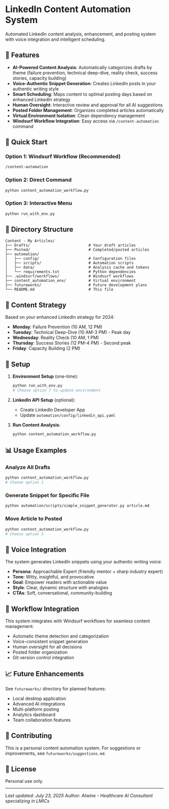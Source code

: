 # LinkedIn Content Automation System

Automated LinkedIn content analysis, enhancement, and posting system with voice integration and intelligent scheduling.

## 🎯 Features

- **AI-Powered Content Analysis**: Automatically categorizes drafts by theme (failure prevention, technical deep-dive, reality check, success stories, capacity building)
- **Voice-Authentic Snippet Generation**: Creates LinkedIn posts in your authentic writing style
- **Smart Scheduling**: Maps content to optimal posting days based on enhanced LinkedIn strategy
- **Human Oversight**: Interactive review and approval for all AI suggestions
- **Posted Folder Management**: Organizes completed articles automatically
- **Virtual Environment Isolation**: Clean dependency management
- **Windsurf Workflow Integration**: Easy access via `/content-automation` command

## 🚀 Quick Start

### Option 1: Windsurf Workflow (Recommended)
```bash
/content-automation
```

### Option 2: Direct Command
```bash
python content_automation_workflow.py
```

### Option 3: Interactive Menu
```bash
python run_with_env.py
```

## 📁 Directory Structure

```
Content - My Articles/
├── Drafts/                          # Your draft articles
├── Posted/                          # Completed/posted articles
├── automation/
│   ├── config/                      # Configuration files
│   ├── scripts/                     # Automation scripts
│   ├── data/                        # Analysis cache and tokens
│   └── requirements.txt             # Python dependencies
├── .windsurf/workflows/             # Windsurf workflows
├── content_automation_env/          # Virtual environment
├── futureworks/                     # Future development plans
└── README.md                        # This file
```

## 🎨 Content Strategy

Based on your enhanced LinkedIn strategy for 2024:

- **Monday**: Failure Prevention (10 AM, 12 PM)
- **Tuesday**: Technical Deep-Dive (10 AM-3 PM) - Peak day
- **Wednesday**: Reality Check (10 AM, 1 PM)
- **Thursday**: Success Stories (12 PM-4 PM) - Second peak
- **Friday**: Capacity Building (2 PM)

## 🔧 Setup

1. **Environment Setup** (one-time):
   ```bash
   python run_with_env.py
   # Choose option 7 to update environment
   ```

2. **LinkedIn API Setup** (optional):
   - Create LinkedIn Developer App
   - Update `automation/config/linkedin_api.yaml`

3. **Run Content Analysis**:
   ```bash
   python content_automation_workflow.py
   ```

## 📊 Usage Examples

### Analyze All Drafts
```bash
python content_automation_workflow.py
# Choose option 1
```

### Generate Snippet for Specific File
```bash
python automation/scripts/simple_snippet_generator.py article.md
```

### Move Article to Posted
```bash
python content_automation_workflow.py
# Choose option 3
```

## 🎯 Voice Integration

The system generates LinkedIn snippets using your authentic writing voice:
- **Persona**: Approachable Expert (friendly mentor + sharp industry expert)
- **Tone**: Witty, insightful, and provocative
- **Goal**: Empower readers with actionable value
- **Style**: Clear, dynamic structure with analogies
- **CTAs**: Soft, conversational, community-building

## 🔄 Workflow Integration

This system integrates with Windsurf workflows for seamless content management:
- Automatic theme detection and categorization
- Voice-consistent snippet generation
- Human oversight for all decisions
- Posted folder organization
- Git version control integration

## 📈 Future Enhancements

See `futureworks/` directory for planned features:
- Local desktop application
- Advanced AI integrations
- Multi-platform posting
- Analytics dashboard
- Team collaboration features

## 🤝 Contributing

This is a personal content automation system. For suggestions or improvements, see `futureworks/suggestions.md`.

## 📄 License

Personal use only.

---

*Last updated: July 23, 2025*
*Author: Atwine - Healthcare AI Consultant specializing in LMICs*
